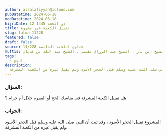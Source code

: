 ```yaml
---
author: alsalafiyyah@icloud.com
pubDatetime: 2024-06-18
modDatetime: 2024-06-18
hijriDate: 12 ذو الحجة 1445
title: تقبيل الكعبة غير مشروع
slug: fatwa-11228
featured: false
draft: false
source: فتاوى اللجنة الدائمة 11/228
muftis: الشيخ ابن باز ، الشيخ عبد الرزاق عفيفي ، الشيخ عبد الله بن غديان 
tags:
  - الحج
description:
  المشروع تقبيل الحجر الأسود ، وقد ثبت أن النبي صلى الله عليه وسلم قبل الحجر الأسود ولم يقبل غيره من الكعبة المشرفة
---
```


### السؤال:
هل تقبيل الكعبة المشرفة في مناسك الحج أو العمرة حلال أم حرام ؟ 
    
### الجواب: 
المشروع تقبيل الحجر الأسود ، وقد ثبت أن النبي صلى الله عليه وسلم قبل الحجر الأسود ولم يقبل غيره من الكعبة المشرفة.
